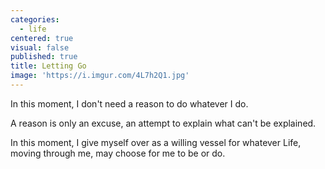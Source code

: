 ```yaml
---
categories:
  - life
centered: true
visual: false
published: true
title: Letting Go
image: 'https://i.imgur.com/4L7h2Q1.jpg'
---
```

In this moment,
I don't need a reason 
to do whatever I do.

A reason 
is only an excuse,
an attempt to explain 
what can't be explained.

In this moment,
I give myself over 
as a willing vessel
for whatever Life,
moving through me,
may choose 
for me to be or do.

